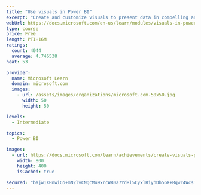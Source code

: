 ```yaml
---
title: "Use visuals in Power BI"
excerpt: "Create and customize visuals to present data in compelling and insightful ways."
webUrl: https://docs.microsoft.com/en-us/learn/modules/visuals-in-power-bi/
type: course
price: Free
length: PT1H16M
ratings:
  count: 4044
  average: 4.746538
heat: 53

provider:
  name: Microsoft Learn
  domain: microsoft.com
  images:
    - url: /assets/images/organizations/microsoft.com-50x50.jpg
      width: 50
      height: 50

levels:
  - Intermediate

topics:
  - Power BI

images:
  - url: https://docs.microsoft.com/learn/achievements/create-visuals-power-bi-desktop-social.png
    width: 800
    height: 400
    isCached: true

secured: "bajw1XHnwiCo+mN2lvCNQcMu9xrcWB0a7YdRl5CyxlBiyhDh5GX+Bqwr4WcsTbA26wWXakzeJmfmi6WljPKx95ogfD+CQcrkaMrfOAAv5OyUtrrHEClw+R/4HT6N2lAvEPAZFuZJ7XTaE6gCOJXHqraaok9publBoV1hsTidShaUw1VXNH2hphpCw3YyIXsCkvNiBT3KkhAGxyWCPfjmZNfTryNomLYE9DF4BY+ELg6vvFJxHoO+pON6Arco2JP1sjYEpFRVB4h2xXJWIYh03Ac/YEhhLT392j6co2jpzL5EhCZbFhnOV8L8B3aKRfaH2b5ZO9pMeSe8fov/mkySrsO8mtqIlhL+QYJlLs4wrp2mFQIagFlAtdY38sNyWinBwGVtYY+vyDypW0ihg84evA7qdoXMAjLvuJx6AS0AefY=;KpQYSQr4lE6YJEQoaAQS/w=="
---
```


